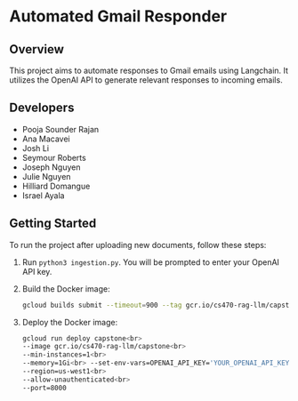 # Automated Gmail Responder

## Overview
This project aims to automate responses to Gmail emails using Langchain. It utilizes the OpenAI API to generate relevant responses to incoming emails.

## Developers
- Pooja Sounder Rajan
- Ana Macavei
- Josh Li
- Seymour Roberts
- Joseph Nguyen
- Julie Nguyen
- Hilliard Domangue
- Israel Ayala

## Getting Started
To run the project after uploading new documents, follow these steps:

1. Run `python3 ingestion.py`. 
You will be prompted to enter your OpenAI API key.

2. Build the Docker image:
   ```bash
   gcloud builds submit --timeout=900 --tag gcr.io/cs470-rag-llm/capstone
   ```

3. Deploy the Docker image:
    ```bash
    gcloud run deploy capstone<br>   
    --image gcr.io/cs470-rag-llm/capstone<br>
    --min-instances=1<br>
    --memory=1Gi<br> --set-env-vars=OPENAI_API_KEY='YOUR_OPENAI_API_KEY'<br>
    --region=us-west1<br>
    --allow-unauthenticated<br>
    --port=8000
    ```




